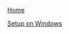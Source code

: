 [Home](/)
<!-- [Markdown Cheat Sheet](/docs/cheat-sheet)
[Code Features](/docs/code-features) -->
[Setup on Windows](/docs/win-setup)

<br><br>

<!-- To add links to your other documents, simply
modify contents of `docs/md/_toc.md`. -->